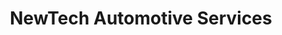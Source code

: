 ---
title: "NewTech Automotive Services"
url: /bay-city/newtech-automotive-services/
shop: Autowerkstatt
---